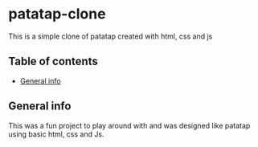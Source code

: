 # patatap-clone
This is a simple clone of patatap created with html, css and js
## Table of contents
* [General info](#general-info)

## General info
This was a fun project to play around with and was designed like patatap using basic html, css and Js.



